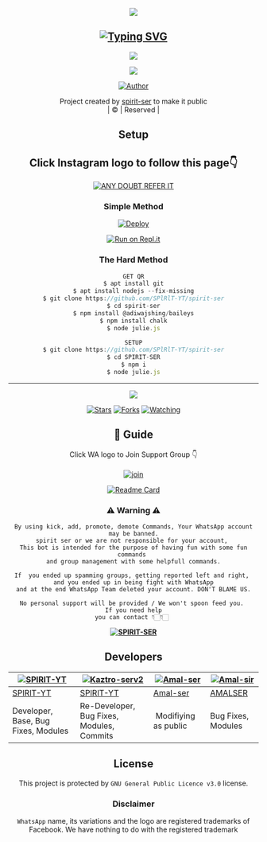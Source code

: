 <div align="center">
  <p align="center">
<img src=https://i.imgur.com/JsGaYVQ.png>
</p>

## [![Typing SVG](https://readme-typing-svg.herokuapp.com?font=Lemon+milk&color=F7000&lines=WELCOME+TO+SPIRIT+SER+WA+BOT+REPO;CREATED+BY+SPIRIT+SER;THIS+IS+A+USERBOT+PRIVATE+AND+PUBLIC+BOT;WITH+MORE+FEATHERS)](https://git.io/typing-svg)

 </a>
</p>

<div align="center">
  <p align="center">
<img src=https://i.imgur.com/xsQxqYO.jpg>
</p>

<img src=https://i.imgur.com/yT8QQKm.png>
</p>


  <p align="center">
<a href="https:"><img title="Author" src="https://img.shields.io/badge/Author-spirit-ser?color=blue&style=for-the-badge&logo=whatsapp"></a>
</p>
</div>
<p align="center">
Project created by <a href="https://github.com/SPlRlT-YT-SPIRIT-SER">spirit-ser</a> to make it public
    <br>
       | © |
        Reserved |
    <br> 
</p>

## Setup
<div align="center"> 


## Click Instagram logo to follow this page👇

 [![ANY DOUBT REFER IT](https://i.imgur.com/cOevAnk.png)](https://www.instagram.com/spirit_ser/)

  ### Simple Method
  
[![Deploy](https://www.herokucdn.com/deploy/button.svg)](https://heroku.com/deploy?template=https://github.com/SPlRlT-YT/SPIRIT-SER.git)

  
[![Run on Repl.it](https://repl.it/badge/github/quiec/whatsAlfa)](https://replit.com/@SPlRlTbot/SPIRIT-SER-QR)
  
### The Hard Method
```js
GET QR
$ apt install git
$ apt install nodejs --fix-missing
$ git clone https://github.com/SPlRlT-YT/spirit-ser
$ cd spirit-ser
$ npm install @adiwajshing/baileys
$ npm install chalk
$ node julie.js
```
      
```js
SETUP
$ git clone https://github.com/SPlRlT-YT/spirit-ser
$ cd SPIRIT-SER
$ npm i
$ node julie.js
```

----

  <p align="center">
  <a href="https://github.com/SPlRlT-YT/spirit-ser">
    
<a href="https://github.com/SPlRlT-YT/followers">
<img src="https://img.shields.io/github/repo-size/cyberchekuthan/Kaztroserv1_v2?color=green&label=Repo%20total%20size&style=plastic">
<p align="center">
<a href="https://github.com/SPlRlT-YT/followers"
<img title="Followers" src="https://img.shields.io/github/followers/SPlRlT-YT?color=blue&style=flat-square"></a>
<a href="https://github.com/SPlRlT-YT/spirit-ser/stargazers/"><img title="Stars" src="https://img.shields.io/github/stars/SPlRlT-YT/spirit-ser?color=blue&style=flat-square"></a>
<a href="https://github.com/SPlRlT-YT/spirit-ser/network/members"><img title="Forks" src="https://img.shields.io/github/forks/SPlRlT-YT/spirit-ser?color=blue&style=flat-square"></a>
<a href="https://github.com/SPlRlT-YT/spirit-ser/watchers"><img title="Watching" src="https://img.shields.io/github/watchers/SPlRlT-YT/spirit-ser?label=Watchers&color=blue&style=flat-square"></a>
</p>

## 📢 Guide
Click WA logo to Join Support Group 👇
    <br>
<br>
  [![join](https://i.imgur.com/21zMdKL.png)](https://chat.whatsapp.com/F3adhxvYpd3KzVptzDxhC4)
  <div align="center">
       
  [![Readme Card](https://github-readme-stats.vercel.app/api/pin/?username=SPlRlT-YT&repo=spirit-ser&theme=nightowl)](https://github.com/SPlRlT-YT/spirit-ser)
  </div>
    
### ⚠ Warning ⚠

```
By using kick, add, promote, demote Commands, Your WhatsApp account may be banned.
spirit ser or we are not responsible for your account, 
This bot is intended for the purpose of having fun with some fun commands 
and group management with some helpfull commands.

If  you ended up spamming groups, getting reported left and right, 
and you ended up in being fight with WhatsApp
and at the end WhatsApp Team deleted your account. DON'T BLAME US.

No personal support will be provided / We won't spoon feed you. 
If you need help
you can contact 👇🏻👇🏻 
```
**[![SPIRIT-SER](https://i.imgur.com/8c02mRI.png)](http://wa.me/917994093863?text=*_Hi%20Spirit%20ser💖✨_*)**

## Developers
  <div align="center">
    
  [![SPlRlT-YT](https://github.com/SPlRlT-YT.png?size=100)](https://github.com/SPlRlT-YT) | [![Kaztro-serv2](https://github.com/SPlRlT-YT.png?size=100)](https://github.com/SPlRlT-YT) |  [![Amal-ser](https://github.com/Amal-ser.png?size=100)](https://github.com/SPlRlT-YT) | [![Amal-sir](https://github.com/Amal-ser.png?size=1000)](https://github.com/Amal-ser) 
----|----|----|----
[SPlRlT-YT](https://github.com/SPlRlT-YT) | [SPlRlT-YT](https://github.com/SPlRlT-YT) | [Amal-ser](https://github.com/SPlRlT-YT) | [AMALSER](https://github.com/Amal-ser) 
Developer, Base, Bug Fixes, Modules| Re-Developer, Bug Fixes, Modules, Commits |  Modifiying  as   public | Bug Fixes, Modules 
  </div>
    

    


## License
This project is protected by `GNU General Public Licence v3.0` license.

### Disclaimer
`WhatsApp` name, its variations and the logo are registered trademarks of Facebook. We have nothing to do with the registered trademark
